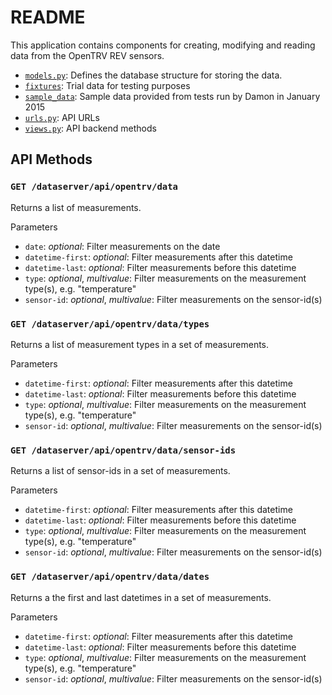 # README

This application contains components for creating, modifying and reading data from the OpenTRV REV sensors.

* [`models.py`](https://github.com/opentrv/janus/blob/master/opentrv_sensor/models.py): Defines the database structure for storing the data.
* [`fixtures`](https://github.com/opentrv/janus/tree/master/opentrv_sensor/fixtures): Trial data for testing purposes
* [`sample_data`](https://github.com/opentrv/janus/tree/master/opentrv_sensor/sample_data): Sample data provided from tests run by Damon in January 2015
* [`urls.py`](https://github.com/opentrv/janus/blob/master/opentrv_sensor/urls.py): API URLs
* [`views.py`](https://github.com/opentrv/janus/blob/master/opentrv_sensor/views.py): API backend methods

## API Methods

### `GET /dataserver/api/opentrv/data`

Returns a list of measurements.

Parameters

* `date`: *optional*: Filter measurements on the date
* `datetime-first`: *optional*: Filter measurements after this datetime
* `datetime-last`: *optional*: Filter measurements before this datetime
* `type`: *optional*, *multivalue*: Filter measurements on the measurement type(s), e.g. "temperature"
* `sensor-id`: *optional*, *multivalue*: Filter measurements on the sensor-id(s)

### `GET /dataserver/api/opentrv/data/types`

Returns a list of measurement types in a set of measurements.

Parameters

* `datetime-first`: *optional*: Filter measurements after this datetime
* `datetime-last`: *optional*: Filter measurements before this datetime
* `type`: *optional*, *multivalue*: Filter measurements on the measurement type(s), e.g. "temperature"
* `sensor-id`: *optional*, *multivalue*: Filter measurements on the sensor-id(s)

### `GET /dataserver/api/opentrv/data/sensor-ids`

Returns a list of sensor-ids in a set of measurements.

Parameters

* `datetime-first`: *optional*: Filter measurements after this datetime
* `datetime-last`: *optional*: Filter measurements before this datetime
* `type`: *optional*, *multivalue*: Filter measurements on the measurement type(s), e.g. "temperature"
* `sensor-id`: *optional*, *multivalue*: Filter measurements on the sensor-id(s)

### `GET /dataserver/api/opentrv/data/dates`

Returns a the first and last datetimes in a set of measurements.

Parameters

* `datetime-first`: *optional*: Filter measurements after this datetime
* `datetime-last`: *optional*: Filter measurements before this datetime
* `type`: *optional*, *multivalue*: Filter measurements on the measurement type(s), e.g. "temperature"
* `sensor-id`: *optional*, *multivalue*: Filter measurements on the sensor-id(s)

